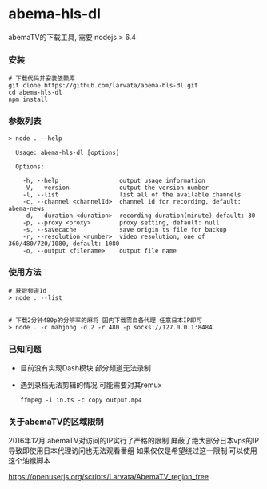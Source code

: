 # abema-hls-dl

abemaTV的下载工具, 需要 nodejs > 6.4

### 安装

```
# 下载代码并安装依赖库
git clone https://github.com/larvata/abema-hls-dl.git
cd abema-hls-dl
npm install
```

### 参数列表

```
> node . --help

  Usage: abema-hls-dl [options]

  Options:

    -h, --help                 output usage information
    -V, --version              output the version number
    -l, --list                 list all of the available channels
    -c, --channel <channelId>  channel id for recording, default: abema-news
    -d, --duration <duration>  recording duration(minute) default: 30
    -p, --proxy <proxy>        proxy setting, default: null
    -s, --savecache            save origin ts file for backup
    -r, --resolution <number>  video resolution, one of 360/480/720/1080, default: 1080
    -o, --output <filename>    output file name

```


### 使用方法

```
# 获取频道Id
> node . --list


# 下载2分钟480p的分辨率的麻将 国内下载需自备代理 任意日本IP即可
> node . -c mahjong -d 2 -r 480 -p socks://127.0.0.1:8484

```

### 已知问题

+ 目前没有实现Dash模块 部分频道无法录制
+ 遇到录档无法剪辑的情况 可能需要对其remux

    `ffmpeg -i in.ts -c copy output.mp4`


### 关于abemaTV的区域限制

2016年12月 abemaTV对访问的IP实行了严格的限制 屏蔽了绝大部分日本vps的IP 导致即使用日本代理访问也无法观看番组
如果仅仅是希望绕过这一限制 可以使用这个油猴脚本

https://openuserjs.org/scripts/Larvata/AbemaTV_region_free